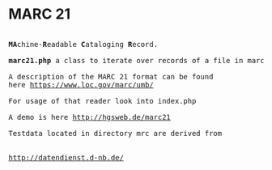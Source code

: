 MARC 21
========
<pre>

<b>MA</b>chine-<b>R</b>eadable <b>C</b>ataloging <b>R</b>ecord.

<b>marc21.php</b> a class to iterate over records of a file in marc 21 format

A description of the MARC 21 format can be found 
here <a href="//https://www.loc.gov/marc/umb/">https://www.loc.gov/marc/umb/</a>

For usage of that reader look into index.php

A demo is here <a href="http://hgsweb.de/marc21">http://hgsweb.de/marc21</a>

Testdata located in directory mrc are derived from 

<a href="http://datendienst.d-nb.de/cgi-bin/mabit.pl?userID=testdat&pass=testdat&cmd=login">
http://datendienst.d-nb.de/</a>


</pre>